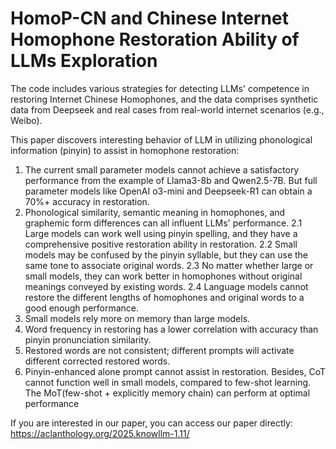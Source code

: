 # HomoP-CN and Chinese Internet Homophone Restoration Ability of LLMs Exploration
The code includes various strategies for detecting LLMs' competence in restoring Internet Chinese Homophones, and the data comprises synthetic data from Deepseek and real cases from real-world internet scenarios (e.g., Weibo).

This paper discovers interesting behavior of LLM in utilizing phonological information (pinyin) to assist in homophone restoration:
1. The current small parameter models cannot achieve a satisfactory performance from the example of Llama3-8b and Qwen2.5-7B. But full parameter models like OpenAI o3-mini and Deepseek-R1 can obtain a 70%+ accuracy in restoration.
2. Phonological similarity, semantic meaning in homophones, and graphemic form differences can all influent LLMs' performance.
   2.1 Large models can work well using pinyin spelling, and they have a comprehensive positive restoration ability in restoration.
   2.2 Small models may be confused by the pinyin syllable, but they can use the same tone to associate original words.
   2.3 No matter whether large or small models, they can work better in homophones without original meanings conveyed by existing words.
   2.4 Language models cannot restore the different lengths of homophones and original words to a good enough performance.
3. Small models rely more on memory than large models.
4. Word frequency in restoring has a lower correlation with accuracy than pinyin pronunciation similarity.
5. Restored words are not consistent; different prompts will activate different corrected restored words.
6. Pinyin-enhanced alone prompt cannot assist in restoration. Besides, CoT cannot function well in small models, compared to few-shot learning. The MoT(few-shot + explicitly memory chain) can perform at optimal performance
   

If you are interested in our paper, you can access our paper directly: https://aclanthology.org/2025.knowllm-1.11/

